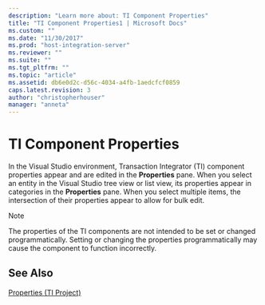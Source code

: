 ```yaml
---
description: "Learn more about: TI Component Properties"
title: "TI Component Properties1 | Microsoft Docs"
ms.custom: ""
ms.date: "11/30/2017"
ms.prod: "host-integration-server"
ms.reviewer: ""
ms.suite: ""
ms.tgt_pltfrm: ""
ms.topic: "article"
ms.assetid: db6e0d2c-d56c-4034-a4fb-1aedcfcf0859
caps.latest.revision: 3
author: "christopherhouser"
manager: "anneta"
---
```

# TI Component Properties
In the Visual Studio environment, Transaction Integrator (TI) component properties appear and are edited in the **Properties** pane. When you select an entity in the Visual Studio tree view or list view, its properties appear in categories in the **Properties** pane. When you select multiple items, the intersection of their properties appear to allow for bulk edit.  
  
> [!NOTE]
>  The properties of the TI components are not intended to be set or changed programmatically. Setting or changing the properties programmatically may cause the component to function incorrectly.  
  
## See Also  
 [Properties (TI Project)](./properties-ti-project-2.md)
